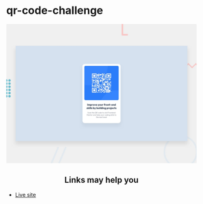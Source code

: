 # qr-code-challenge
<img src = "design/desktop-preview.jpg"/>
<h2 align="center">Links may help you</h2>
<ul>
  <li><a href = "https://mohamedate.github.io/qr-code-challenge/" target = "_blank">Live site</a></li>
 </ul>
